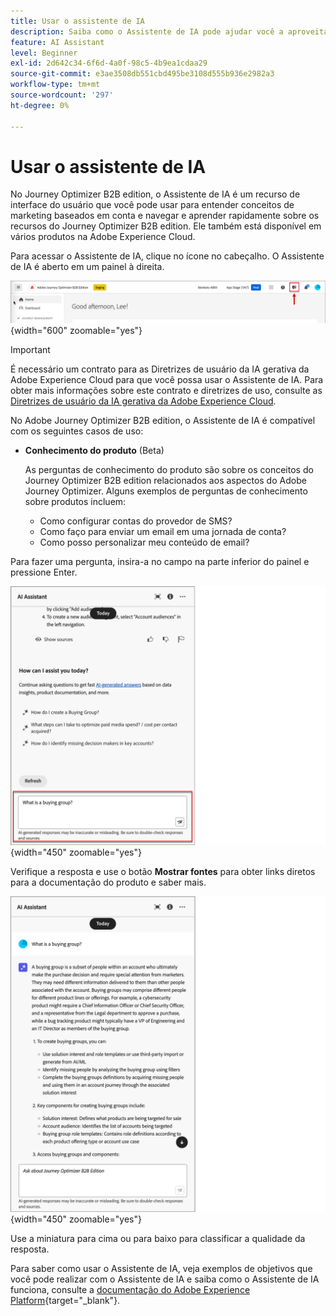 ```yaml
---
title: Usar o assistente de IA
description: Saiba como o Assistente de IA pode ajudar você a aproveitar ao máximo os recursos do Journey Optimizer B2B edition.
feature: AI Assistant
level: Beginner
exl-id: 2d642c34-6f6d-4a0f-98c5-4b9ea1cdaa29
source-git-commit: e3ae3508db551cbd495be3108d555b936e2982a3
workflow-type: tm+mt
source-wordcount: '297'
ht-degree: 0%

---
```


# Usar o assistente de IA

No Journey Optimizer B2B edition, o Assistente de IA é um recurso de interface do usuário que você pode usar para entender conceitos de marketing baseados em conta e navegar e aprender rapidamente sobre os recursos do Journey Optimizer B2B edition<!-- get operational insights for your specific environment -->. Ele também está disponível em vários produtos na Adobe Experience Cloud.

Para acessar o Assistente de IA, clique no ícone no cabeçalho. O Assistente de IA é aberto em um painel à direita.

![Clique no ícone para acessar o Assistente de IA](./assets/ai-assistant-icon-header.png){width="600" zoomable="yes"}

>[!IMPORTANT]
>
>É necessário um contrato para as Diretrizes de usuário da IA gerativa da Adobe Experience Cloud para que você possa usar o Assistente de IA. Para obter mais informações sobre este contrato e diretrizes de uso, consulte as [Diretrizes de usuário da IA gerativa da Adobe Experience Cloud](https://www.adobe.com/legal/licenses-terms/adobe-dx-gen-ai-user-guidelines.html).

No Adobe Journey Optimizer B2B edition, o Assistente de IA é compatível com os seguintes casos de uso:

* **Conhecimento do produto** (Beta)

  As perguntas de conhecimento do produto são sobre os conceitos do Journey Optimizer B2B edition relacionados aos aspectos do Adobe Journey Optimizer. Alguns exemplos de perguntas de conhecimento sobre produtos incluem:

   * Como configurar contas do provedor de SMS?
   * Como faço para enviar um email em uma jornada de conta?
   * Como posso personalizar meu conteúdo de email?

<!-- 
* **Operational insights** in journeys (Beta)

    Operational insight questions are about the journey objects in your organization's sandbox. Some examples of operational insight questions or prompts include:

    * How many live journeys do I have in Adobe Journey Optimizer?
    * Give me a list of all the scheduled journeys
    * How many Journeys have been created in the last 7 days?

    >[!NOTE]
    >
    >The only Adobe Journey Optimizer B2B Edition object you have access to ask the AI Assistant operational insights questions about is **Journeys**. It will only have data for the sandbox you are currently in.
-->
Para fazer uma pergunta, insira-a no campo na parte inferior do painel e pressione Enter.

![Digite uma pergunta na caixa de texto](./assets/ai-assistant-ask-question.png){width="450" zoomable="yes"}

Verifique a resposta e use o botão **Mostrar fontes** para obter links diretos para a documentação do produto e saber mais.

![Resultados da consulta do Assistente de IA](./assets/ai-assistant-answer.png){width="450" zoomable="yes"}

Use a miniatura para cima ou para baixo para classificar a qualidade da resposta.

Para saber como usar o Assistente de IA, veja exemplos de objetivos que você pode realizar com o Assistente de IA e saiba como o Assistente de IA funciona, consulte a [documentação do Adobe Experience Platform](https://experienceleague.adobe.com/en/docs/experience-platform/ai-assistant/home){target="_blank"}.
